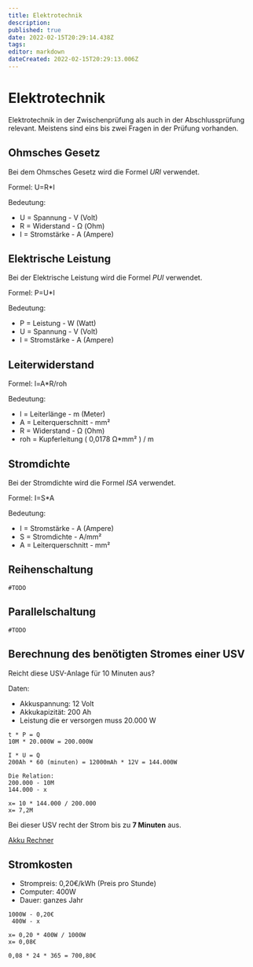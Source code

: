 ```yaml
---
title: Elektrotechnik
description: 
published: true
date: 2022-02-15T20:29:14.438Z
tags: 
editor: markdown
dateCreated: 2022-02-15T20:29:13.006Z
---
```


# Elektrotechnik

Elektrotechnik in der Zwischenprüfung als auch in der Abschlussprüfung
relevant. Meistens sind eins bis zwei Fragen in der Prüfung vorhanden.

## Ohmsches Gesetz

Bei dem Ohmsches Gesetz wird die Formel *URI* verwendet.

Formel: U=R\*I

Bedeutung:

-   U = Spannung - V (Volt)
-   R = Widerstand - Ω (Ohm)
-   I = Stromstärke - A (Ampere)

## Elektrische Leistung

Bei der Elektrische Leistung wird die Formel *PUI* verwendet.

Formel: P=U\*I

Bedeutung:

-   P = Leistung - W (Watt)
-   U = Spannung - V (Volt)
-   I = Stromstärke - A (Ampere)

## Leiterwiderstand

Formel: l=A\*R/roh

Bedeutung:

-   l = Leiterlänge - m (Meter)
-   A = Leiterquerschnitt - mm²
-   R = Widerstand - Ω (Ohm)
-   roh = Kupferleitung ( 0,0178 Ω\*mm² ) / m

## Stromdichte

Bei der Stromdichte wird die Formel *ISA* verwendet.

Formel: I=S\*A

Bedeutung:

-   I = Stromstärke - A (Ampere)
-   S = Stromdichte - A/mm²
-   A = Leiterquerschnitt - mm²

## Reihenschaltung

`#TODO`

## Parallelschaltung

`#TODO`

## Berechnung des benötigten Stromes einer USV

Reicht diese USV-Anlage für 10 Minuten aus?

Daten:

-   Akkuspannung: 12 Volt
-   Akkukapizität: 200 Ah
-   Leistung die er versorgen muss 20.000 W

<!-- -->

    t * P = Q
    10M * 20.000W = 200.000W

    I * U = Q
    200Ah * 60 (minuten) = 12000mAh * 12V = 144.000W

    Die Relation:
    200.000 - 10M
    144.000 - x

    x= 10 * 144.000 / 200.000
    x= 7,2M

Bei dieser USV recht der Strom bis zu **7 Minuten** aus.

[Akku Rechner]

## Stromkosten

-   Strompreis: 0,20€/kWh (Preis pro Stunde)
-   Computer: 400W
-   Dauer: ganzes Jahr

<!-- -->

    1000W - 0,20€
     400W - x

    x= 0,20 * 400W / 1000W
    x= 0,08€

    0,08 * 24 * 365 = 700,80€

  [Akku Rechner]: http://www.akkuline.de/akku-batterie-rechner-accu-calculator.aspx#Betriebsdauer
